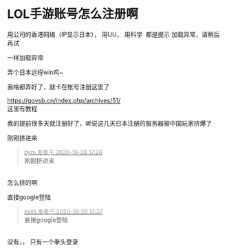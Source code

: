 # LOL手游账号怎么注册啊


用公司的香港网络（IP显示日本）， 用UU， 用科学&nbsp;&nbsp;都是提示 加载异常，请稍后再试<img id="aimg_ohN7y" onclick="zoom(this, this.src, 0, 0, 0)" class="zoom" src="https://cdn.jsdelivr.net/gh/hishis/forum-master/public/images/patch.gif" onmouseover="img_onmouseoverfunc(this)" onload="thumbImg(this)" border="0" alt="" />

一样加载异常

弄个日本远程win鸡~

我啥都弄好了，就卡在帐号注册这里了

https://govsb.cn/index.php/archives/51/<br />
这里有教程

我的提前很多天就注册好了，听说这几天日本注册的服务器被中国玩家挤爆了

刚刚挤进来<img src="static/image/smiley/yct/003.gif" smilieid="50" border="0" alt="" /><img id="aimg_p8Tfw" onclick="zoom(this, this.src, 0, 0, 0)" class="zoom" src="https://cdn.jsdelivr.net/gh/hishis/forum-master/public/images/patch.gif" onmouseover="img_onmouseoverfunc(this)" onload="thumbImg(this)" border="0" alt="" />

<div class="quote"><blockquote><font size="2"><a href="https://www.hostloc.com/forum.php?mod=redirect&amp;goto=findpost&amp;pid=9365109&amp;ptid=759454" target="_blank"><font color="#999999">bym 发表于 2020-10-28 17:26</font></a></font><br />
刚刚挤进来</blockquote></div><br />
怎么挤的啊<img id="aimg_WKU9K" onclick="zoom(this, this.src, 0, 0, 0)" class="zoom" src="https://cdn.jsdelivr.net/gh/hishis/forum-master/public/images/patch.gif" onmouseover="img_onmouseoverfunc(this)" onload="thumbImg(this)" border="0" alt="" />

直接google登陆

<div class="quote"><blockquote><font size="2"><a href="https://www.hostloc.com/forum.php?mod=redirect&amp;goto=findpost&amp;pid=9365186&amp;ptid=759454" target="_blank"><font color="#999999">evils 发表于 2020-10-28 17:37</font></a></font><br />
直接google登陆</blockquote></div><br />
没有，， 只有一个拳头登录<img id="aimg_ikZEy" onclick="zoom(this, this.src, 0, 0, 0)" class="zoom" src="https://cdn.jsdelivr.net/gh/hishis/forum-master/public/images/patch.gif" onmouseover="img_onmouseoverfunc(this)" onload="thumbImg(this)" border="0" alt="" />
